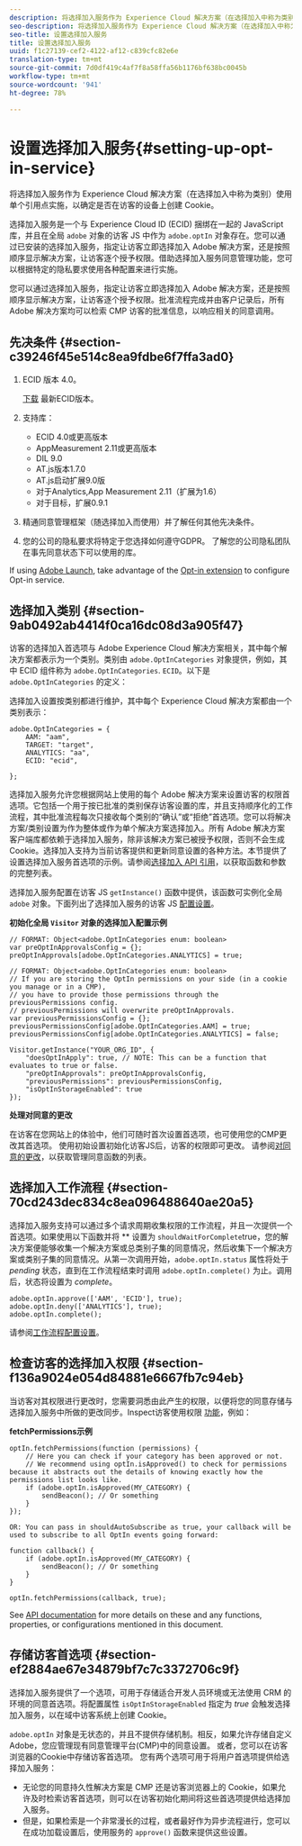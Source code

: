 ```yaml
---
description: 将选择加入服务作为 Experience Cloud 解决方案（在选择加入中称为类别）使用单个引用点实施，以确定是否在访客的设备上创建 Cookie。
seo-description: 将选择加入服务作为 Experience Cloud 解决方案（在选择加入中称为类别）使用单个引用点实施，以确定是否在访客的设备上创建 Cookie。
seo-title: 设置选择加入服务
title: 设置选择加入服务
uuid: f1c27139-cef2-4122-af12-c839cfc82e6e
translation-type: tm+mt
source-git-commit: 7d0df419c4af7f8a58ffa56b1176bf638bc0045b
workflow-type: tm+mt
source-wordcount: '941'
ht-degree: 78%

---
```



# 设置选择加入服务{#setting-up-opt-in-service}

将选择加入服务作为 Experience Cloud 解决方案（在选择加入中称为类别）使用单个引用点实施，以确定是否在访客的设备上创建 Cookie。

选择加入服务是一个与 Experience Cloud ID (ECID) 捆绑在一起的 JavaScript 库，并且在全局 `adobe` 对象的访客 JS 中作为 `adobe.optIn` 对象存在。您可以通过已安装的选择加入服务，指定让访客立即选择加入 Adobe 解决方案，还是按照顺序显示解决方案，让访客逐个授予权限。借助选择加入服务同意管理功能，您可以根据特定的隐私要求使用各种配置来进行实施。

您可以通过选择加入服务，指定让访客立即选择加入 Adobe 解决方案，还是按照顺序显示解决方案，让访客逐个授予权限。批准流程完成并由客户记录后，所有 Adobe 解决方案均可以检索 CMP 访客的批准信息，以响应相关的同意调用。

## 先决条件 {#section-c39246f45e514c8ea9fdbe6f7ffa3ad0}

1. ECID 版本 4.0。

   [下载](https://github.com/Adobe-Marketing-Cloud/id-service/releases) 最新ECID版本。

1. 支持库：

   * ECID 4.0或更高版本
   * AppMeasurement 2.11或更高版本
   * DIL 9.0
   * AT.js版本1.7.0
   * AT.js启动扩展9.0版
   * 对于Analytics,App Measurement 2.11（扩展为1.6）
   * 对于目标，扩展0.9.1

1. 精通同意管理框架（随选择加入而使用）并了解任何其他先决条件。

   <!--
   For IAB, see here for additional pre-reqs.
   -->

1. 您的公司的隐私要求将特定于您选择如何遵守GDPR。 了解您的公司隐私团队在事先同意状态下可以使用的库。

If using [Adobe Launch](https://docs.adobelaunch.com/), take advantage of the [Opt-in extension](../../implementation-guides/opt-in-service/launch.md) to configure Opt-in service.

## 选择加入类别 {#section-9ab0492ab4414f0ca16dc08d3a905f47}

访客的选择加入首选项与 Adobe Experience Cloud 解决方案相关，其中每个解决方案都表示为一个类别。类别由 `adobe.OptInCategories` 对象提供，例如，其中 ECID 组件称为 `adobe.OptInCategories`. `ECID`。以下是 `adobe.OptInCategories` 的定义：

选择加入设置按类别都进行维护，其中每个 Experience Cloud 解决方案都由一个类别表示：

```
adobe.OptInCategories = { 
    AAM: "aam", 
    TARGET: "target",  
    ANALYTICS: "aa", 
    ECID: "ecid", 
     
};
```

选择加入服务允许您根据网站上使用的每个 Adobe 解决方案来设置访客的权限首选项。它包括一个用于按已批准的类别保存访客设置的库，并且支持顺序化的工作流程，其中批准流程每次只接收每个类别的“确认”或“拒绝”首选项。您可以将解决方案/类别设置为作为整体或作为单个解决方案选择加入。所有 Adobe 解决方案客户端库都依赖于选择加入服务，除非该解决方案已被授予权限，否则不会生成 Cookie。选择加入支持为当前访客提供和更新同意设置的各种方法。本节提供了设置选择加入服务首选项的示例。请参阅[选择加入 API 引用](../../implementation-guides/opt-in-service/api.md#reference-4f30152333dd4990ab10c1b8b82fc867)，以获取函数和参数的完整列表。

选择加入服务配置在访客 JS `getInstance()` 函数中提供，该函数可实例化全局 `adobe` 对象。下面列出了选择加入服务的访客 JS [配置设置](../../implementation-guides/opt-in-service/api.md#section-d66018342baf401389f248bb381becbf)。

**初始化全局 `Visitor` 对象的选择加入配置示例**

```
// FORMAT: Object<adobe.OptInCategories enum: boolean> 
var preOptInApprovalsConfig = {}; 
preOptInApprovals[adobe.OptInCategories.ANALYTICS] = true; 
  
// FORMAT: Object<adobe.OptInCategories enum: boolean> 
// If you are storing the OptIn permissions on your side (in a cookie you manage or in a CMP), 
// you have to provide those permissions through the previousPermissions config. 
// previousPermissions will overwrite preOptInApprovals. 
var previousPermissionsConfig = {}; 
previousPermissionsConfig[adobe.OptInCategories.AAM] = true; 
previousPermissionsConfig[adobe.OptInCategories.ANALYTICS] = false; 
  
Visitor.getInstance("YOUR_ORG_ID", { 
    "doesOptInApply": true, // NOTE: This can be a function that evaluates to true or false. 
    "preOptInApprovals": preOptInApprovalsConfig, 
    "previousPermissions": previousPermissionsConfig, 
    "isOptInStorageEnabled": true 
});
```

**处理对同意的更改**

在访客在您网站上的体验中，他们可随时首次设置首选项，也可使用您的CMP更改其首选项。 使用初始设置初始化访客JS后，访客的权限即可更改。 请参阅[对同意的更改](../../implementation-guides/opt-in-service/api.md#section-c3d85403ff0d4394bd775c39f3d001fc)，以获取管理同意函数的列表。

<!--
<p> *** <b>sample code block </b>*** </p>
-->

## 选择加入工作流程 {#section-70cd243dec834c8ea096488640ae20a5}

选择加入服务支持可以通过多个请求周期收集权限的工作流程，并且一次提供一个首选项。如果使用以下函数并将 ** 设置为 `shouldWaitForComplete`true，您的解决方案便能够收集一个解决方案或总类别子集的同意情况，然后收集下一个解决方案或类别子集的同意情况。从第一次调用开始，`adobe.optIn.status` 属性将处于 *pending* 状态，直到在工作流程结束时调用 `adobe.optIn.complete()` 为止。调用后，状态将设置为 *complete*。

```
adobe.optIn.approve(['AAM', 'ECID'], true); 
adobe.optIn.deny(['ANALYTICS'], true); 
adobe.optIn.complete();
```

请参阅[工作流程配置设置](../../implementation-guides/opt-in-service/api.md#section-2c5adfa5459c4e72b96d2693123a53c2)。

## 检查访客的选择加入权限 {#section-f136a9024e054d84881e6667fb7c94eb}

当访客对其权限进行更改时，您需要洞悉由此产生的权限，以便将您的同意存储与选择加入服务中所做的更改同步。Inspect访客使用权限 [功能](../../implementation-guides/opt-in-service/api.md#section-7fe57279b5b44b4f8fe47e336df60155)，例如：

**fetchPermissions示例**

```
optIn.fetchPermissions(function (permissions) { 
    // Here you can check if your category has been approved or not. 
    // We recommend using optIn.isApproved() to check for permissions because it abstracts out the details of knowing exactly how the permissions list looks like. 
    if (adobe.optIn.isApproved(MY_CATEGORY) { 
        sendBeacon(); // Or something 
    } 
});

OR: You can pass in shouldAutoSubscribe as true, your callback will be used to subscribe to all OptIn events going forward:

function callback() { 
    if (adobe.optIn.isApproved(MY_CATEGORY) { 
        sendBeacon(); // Or something 
    } 
}

optIn.fetchPermissions(callback, true);
```

See [API documentation](../../implementation-guides/opt-in-service/api.md#reference-4f30152333dd4990ab10c1b8b82fc867) for more details on these and any functions, properties, or configurations mentioned in this document.

## 存储访客首选项 {#section-ef2884ae67e34879bf7c7c3372706c9f}

选择加入服务提供了一个选项，可用于存储适合开发人员环境或无法使用 CRM 的环境的同意首选项。将配置属性 `isOptInStorageEnabled` 指定为 *true* 会触发选择加入服务，以在域中访客系统上创建 Cookie。

`adobe.optIn` 对象是无状态的，并且不提供存储机制。相反，如果允许存储自定义Adobe，您应管理现有同意管理平台(CMP)中的同意设置。 或者，您可以在访客浏览器的Cookie中存储访客首选项。 您有两个选项可用于将用户首选项提供给选择加入服务：

* 无论您的同意持久性解决方案是 CMP 还是访客浏览器上的 Cookie，如果允许及时检索访客首选项，则可以在访客初始化期间将这些首选项提供给选择加入服务。
* 但是，如果检索是一个非常漫长的过程，或者最好作为异步流程进行，您可以在成功加载设置后，使用服务的 `approve()` 函数来提供这些设置。


